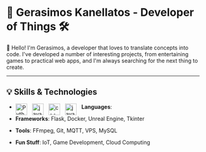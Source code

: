 # 🚀 Gerasimos Kanellatos - Developer of Things 🛠️

👋 Hello! I'm Gerasimos, a developer that loves to translate concepts into code. 
   I've developed a number of interesting projects, from entertaining games to practical web apps, and I'm always searching for the next thing to create.

---




## 💡 Skills & Technologies

- **Languages**: 
            <img align="left" alt="Python" width="30px" style="padding-right:10px;" src="https://cdn.jsdelivr.net/gh/devicons/devicon@latest/icons/python/python-original.svg"  />
            <img align="left" alt="javascript" width="30px" style="padding-right:10px;" src="https://cdn.jsdelivr.net/gh/devicons/devicon@latest/icons/javascript/javascript-original.svg"   />
            <img align="left" alt="c++" width="30px" style="padding-right:10px;" src="https://cdn.jsdelivr.net/gh/devicons/devicon@latest/icons/cplusplus/cplusplus-original.svg"  />
            <img align="left" alt="java" width="30px" style="padding-right:10px;" src="https://cdn.jsdelivr.net/gh/devicons/devicon@latest/icons/java/java-original.svg"  />
            
- **Frameworks**: Flask, Docker, Unreal Engine, Tkinter
- **Tools**: FFmpeg, Git, MQTT, VPS, MySQL
- **Fun Stuff**: IoT, Game Development, Cloud Computing

<!--
**GerasimosKan/GerasimosKan** is a ✨ _special_ ✨ repository because its `README.md` (this file) appears on your GitHub profile.

Here are some ideas to get you started:

- 🔭 I’m currently working on ...
- 🌱 I’m currently learning ...
- 👯 I’m looking to collaborate on ...
- 🤔 I’m looking for help with ...
- 💬 Ask me about ...
- 📫 How to reach me: ...
- 😄 Pronouns: ...
- ⚡ Fun fact: ...
-->
